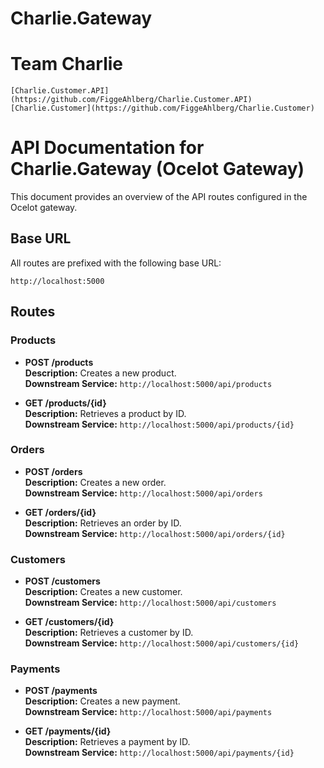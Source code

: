 # Charlie.Gateway

# Team Charlie

```
[Charlie.Customer.API](https://github.com/FiggeAhlberg/Charlie.Customer.API)
[Charlie.Customer](https://github.com/FiggeAhlberg/Charlie.Customer)

```

# API Documentation for Charlie.Gateway (Ocelot Gateway)

This document provides an overview of the API routes configured in the Ocelot gateway.

## Base URL
All routes are prefixed with the following base URL:

```
http://localhost:5000
```



## Routes

### Products

- **POST /products**  
  **Description:** Creates a new product.  
  **Downstream Service:** `http://localhost:5000/api/products`

- **GET /products/{id}**  
  **Description:** Retrieves a product by ID.  
  **Downstream Service:** `http://localhost:5000/api/products/{id}`


### Orders

- **POST /orders**  
  **Description:** Creates a new order.  
  **Downstream Service:** `http://localhost:5000/api/orders`

- **GET /orders/{id}**  
  **Description:** Retrieves an order by ID.  
  **Downstream Service:** `http://localhost:5000/api/orders/{id}`


### Customers

- **POST /customers**  
  **Description:** Creates a new customer.  
  **Downstream Service:** `http://localhost:5000/api/customers`

- **GET /customers/{id}**  
  **Description:** Retrieves a customer by ID.  
  **Downstream Service:** `http://localhost:5000/api/customers/{id}`


### Payments

- **POST /payments**  
  **Description:** Creates a new payment.  
  **Downstream Service:** `http://localhost:5000/api/payments`

- **GET /payments/{id}**  
  **Description:** Retrieves a payment by ID.  
  **Downstream Service:** `http://localhost:5000/api/payments/{id}`

